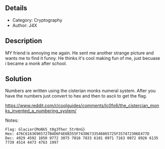 ## Details

- Category: Cryptography
- Author:   J4X

## Description

MY friend is annoying me again. He sent me another strange picture and wants me to find it funny. He thinks it's cool making fun of me, just becuase i became a monk after school.

## Solution

Numbers are written using the cisterian monks numeral system. After you have the numbers just convert to hex and then to ascii to get the flag.

https://www.reddit.com/r/coolguides/comments/lc0fo6/the_cistercian_monks_invented_a_numbering_system/

Notes:
```
Flag: Glacier{MoNk5_t0g3Ther_5tr0nG}
Hex: 476C61636965727B4D6F4E6B355F74306733546865725F357472306E477D
Dec: 4929 4592 1050 0772 3075 7016 7833 6101 0971 7163 0072 8926 6135 7739 4514 4473 4763 1997
```